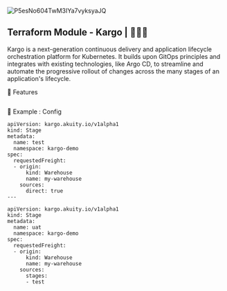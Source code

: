 
![P5esNo604TwM3IYa7vyksyaJQ](https://github.com/user-attachments/assets/ad74e54b-7f4c-46e2-a12e-8036c0707956)

 
## Terraform Module - Kargo | 🚀🚀🚀 
Kargo is a next-generation continuous delivery and application lifecycle orchestration platform for Kubernetes. It builds upon GitOps principles and integrates with existing technologies, like Argo CD, to streamline and automate the progressive rollout of changes across the many stages of an application's lifecycle.

🎯 Features
```

```

🔨 Example : Config

```
apiVersion: kargo.akuity.io/v1alpha1
kind: Stage
metadata:
  name: test
  namespace: kargo-demo
spec:
  requestedFreight:
  - origin:
      kind: Warehouse
      name: my-warehouse
    sources:
      direct: true
---

apiVersion: kargo.akuity.io/v1alpha1
kind: Stage
metadata:
  name: uat
  namespace: kargo-demo
spec:
  requestedFreight:
  - origin:
      kind: Warehouse
      name: my-warehouse
    sources:
      stages:
      - test
```
